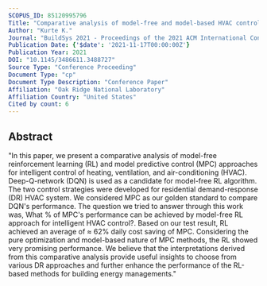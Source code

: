 ```yaml
---
SCOPUS_ID: 85120995796
Title: "Comparative analysis of model-free and model-based HVAC control for residential demand response"
Author: "Kurte K."
Journal: "BuildSys 2021 - Proceedings of the 2021 ACM International Conference on Systems for Energy-Efficient Built Environments"
Publication Date: {'$date': '2021-11-17T00:00:00Z'}
Publication Year: 2021
DOI: "10.1145/3486611.3488727"
Source Type: "Conference Proceeding"
Document Type: "cp"
Document Type Description: "Conference Paper"
Affiliation: "Oak Ridge National Laboratory"
Affiliation Country: "United States"
Cited by count: 6
---
```


## Abstract
"In this paper, we present a comparative analysis of model-free reinforcement learning (RL) and model predictive control (MPC) approaches for intelligent control of heating, ventilation, and air-conditioning (HVAC). Deep-Q-network (DQN) is used as a candidate for model-free RL algorithm. The two control strategies were developed for residential demand-response (DR) HVAC system. We considered MPC as our golden standard to compare DQN's performance. The question we tried to answer through this work was, What % of MPC's performance can be achieved by model-free RL approach for intelligent HVAC control?. Based on our test result, RL achieved an average of ≈ 62% daily cost saving of MPC. Considering the pure optimization and model-based nature of MPC methods, the RL showed very promising performance. We believe that the interpretations derived from this comparative analysis provide useful insights to choose from various DR approaches and further enhance the performance of the RL-based methods for building energy managements."

